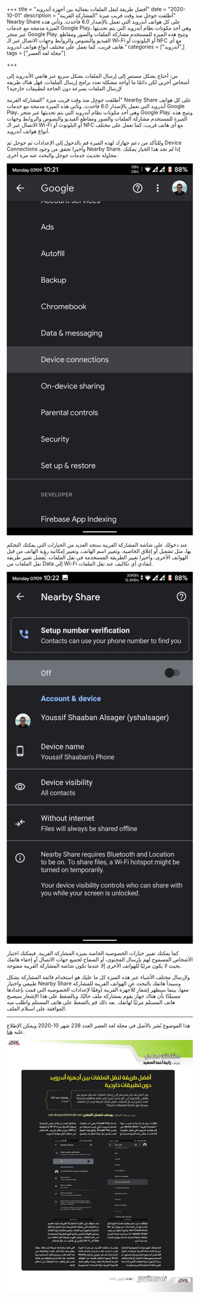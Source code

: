 +++
title = "أفضل طريقة لنقل الملفات بفعالية بين أجهزة أندرويد"
date = "2020-10-01"
description = "أطلقت جوجل منذ وقت قريب ميزة \"المشاركة القريبة\" Nearby Share على كل هواتف أندرويد التي تعمل بالإصدار 6.0 فأحدث. وتأتي هذه الميزة مدمجة مع خدمات Google Play، وهي أحد مكونات نظام أندرويد التي يتم تحديثها عبر متجر Google Play. وتتيح هذه الميزة للمستخدم مشاركة الملفات والصور ومقاطع الفيديو والنصوص والروابط وجهات الاتصال عبر الـ Wi-Fi أو البلوتوث أو NFC مع أي هاتف قريب، كما تعمل على مختلف أنواع هواتف أندرويد."
categories = ["أندرويد",]
tags = ["مجلة لغة العصر"]

+++

س: أحتاج بشكل مستمر إلى إرسال الملفات بشكل سريع عبر هاتفي الأندرويد إلى أشخاص آخرين لكن دائمًا ما أواجه مشكلة تعدد برامج إرسال الملفات، فهل هناك طريقة لإرسال الملفات بسرعة دون الحاجة لتطبيقات خارجية؟

أطلقت جوجل منذ وقت قريب ميزة "المشاركة القريبة" Nearby Share على كل هواتف أندرويد التي تعمل بالإصدار 6.0 فأحدث. وتأتي هذه الميزة مدمجة مع خدمات Google Play، وهي أحد مكونات نظام أندرويد التي يتم تحديثها عبر متجر Google Play. وتتيح هذه الميزة للمستخدم مشاركة الملفات والصور ومقاطع الفيديو والنصوص والروابط وجهات الاتصال عبر الـ Wi-Fi أو البلوتوث أو NFC مع أي هاتف قريب، كما تعمل على مختلف أنواع هواتف أندرويد.

وللتأكد من دعم جهازك لهذه الميزة قم بالدخول إلى الإعدادات ثم جوجل ثم Device Connections وأخيرا تحقق من وجود Nearby Share. إذا لم تجد هذا الخيار يمكنك محاولة تحديث خدمات جوجل والبحث عنه مرة أخرى.

![img](images/1.jpg?height=700px)

عند دخولك على شاشة المشاركة القريبة ستجد العديد من الخيارات التي يمكنك التحكم بها، مثل تشغيل أو إغلاق الخاصية، وتغيير اسم الهاتف، وتغيير إمكانية رؤية الهاتف من قبل الهواتف الأخرى، وأخيرا تغيير الطريقة المستخدمة في نقل الملفات. يُفضل تغيير طريقة نقل الملفات من Data إلى Wi-Fi لتفادي أي تكاليف عند نقل الملفات.

![img](images/2.jpg?height=700px)

كما يمكنك تغيير خيارات الخصوصية الخاصة بميزة المشاركة القريبة. فيمكنك اختيار الأشخاص المسموح لهم بإرسال المحتوى، أو السماح لجميع جهات الاتصال أو إخفاء هاتفك بحيث لا يكون مرئيًا للهواتف الأخرى إلا عندما تكون شاشة المشاركة القريبة مفتوحة.

ولإرسال مختلف الأشياء عبر هذه الميزة كل ما عليك هو استخدام قائمة المشاركة بشكل طبيعي واختيار Nearby Share وسيبدأ هاتفك بالبحث عن الهواتف القريبة للمشاركة معها، بينما سيظهر إشعار للأجهزة القريبة (وفقًا لإعدادات الخصوصية التي قمت بإعدادها مسبقًا) بأن هناك جهاز يقوم بمشاركة ملف حاليًا، وبالضغط على هذا الإشعار سيصبح هاتف المستلم مرئيًا لهاتفك. بعد ذلك قم بالضغط على هاتف المستلم واطلب منه الموافقة على استلام الملف.

---

هذا الموضوع نُشر باﻷصل في مجلة لغة العصر العدد 238 شهر 10-2020 ويمكن الإطلاع عليه [هنا](https://drive.google.com/file/d/10yGy3Wdzek_WEmmI2v3_tN8vRzFZbC1D/view?usp=sharing).

![img](images/238-13.png)
